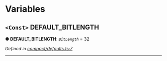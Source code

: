 

# Variables

<a id="default_bitlength"></a>

## `<Const>` DEFAULT_BITLENGTH

**● DEFAULT_BITLENGTH**: *`BitLength`* = 32

*Defined in [compact/defaults.ts:7](https://github.com/polkadot-js/common/blob/24cd64c/packages/util/src/compact/defaults.ts#L7)*

___

